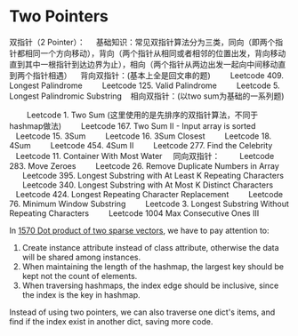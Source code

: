 # Two Pointers     
双指针（2 Pointer）：
    基础知识：常见双指针算法分为三类，同向（即两个指针都相同一个方向移动），背向（两个指针从相同或者相邻的位置出发，背向移动直到其中一根指针到达边界为止），相向（两个指针从两边出发一起向中间移动直到两个指针相遇）
   背向双指针：(基本上全是回文串的题)
        Leetcode 409. Longest Palindrome
        Leetcode 125. Valid Palindrome
        Leetcode 5. Longest Palindromic Substring
   相向双指针：(以two sum为基础的一系列题)

        Leetcode 1. Two Sum (这里使用的是先排序的双指针算法，不同于hashmap做法)
        Leetcode 167. Two Sum II - Input array is sorted
        Leetcode 15. 3Sum
        Leetcode 16. 3Sum Closest
        Leetcode 18. 4Sum
        Leetcode 454. 4Sum II
        Leetcode 277. Find the Celebrity
        Leetcode 11. Container With Most Water
    同向双指针：
        Leetcode 283. Move Zeroes
        Leetcode 26. Remove Duplicate Numbers in Array
        Leetcode 395. Longest Substring with At Least K Repeating Characters
        Leetcode 340. Longest Substring with At Most K Distinct Characters
        Leetcode 424. Longest Repeating Character Replacement
        Leetcode 76. Minimum Window Substring
        Leetcode 3. Longest Substring Without Repeating Characters
        Leetcode 1004 Max Consecutive Ones III

In [1570 Dot product of two sparse vectors](./1570_dot_product_of_two_sparse_vectors.py), we have to pay attention to:
1. Create instance attribute instead of class attribute, otherwise the data will be shared among instances.
2. When maintaining the length of the hashmap, the largest key should be kept not the count of elements.
3. When traversing hashmaps, the index edge should be inclusive, since the index is the key in hashmap.

Instead of using two pointers, we can also traverse one dict's items, and find if the index exist in another dict, saving more code.
